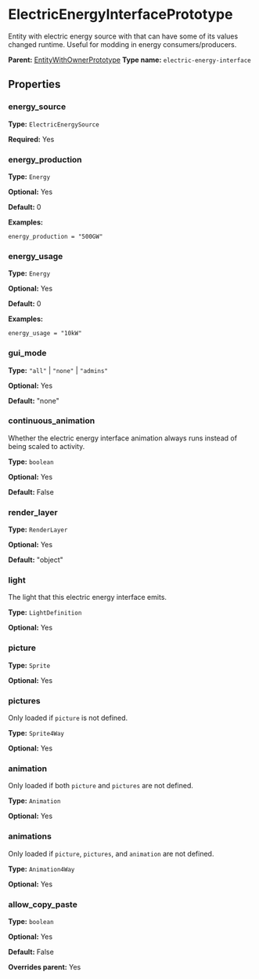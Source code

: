 # ElectricEnergyInterfacePrototype

Entity with electric energy source with that can have some of its values changed runtime. Useful for modding in energy consumers/producers.

**Parent:** [EntityWithOwnerPrototype](EntityWithOwnerPrototype.md)
**Type name:** `electric-energy-interface`

## Properties

### energy_source

**Type:** `ElectricEnergySource`

**Required:** Yes

### energy_production

**Type:** `Energy`

**Optional:** Yes

**Default:** 0

**Examples:**

```
energy_production = "500GW"
```

### energy_usage

**Type:** `Energy`

**Optional:** Yes

**Default:** 0

**Examples:**

```
energy_usage = "10kW"
```

### gui_mode

**Type:** `"all"` | `"none"` | `"admins"`

**Optional:** Yes

**Default:** "none"

### continuous_animation

Whether the electric energy interface animation always runs instead of being scaled to activity.

**Type:** `boolean`

**Optional:** Yes

**Default:** False

### render_layer

**Type:** `RenderLayer`

**Optional:** Yes

**Default:** "object"

### light

The light that this electric energy interface emits.

**Type:** `LightDefinition`

**Optional:** Yes

### picture

**Type:** `Sprite`

**Optional:** Yes

### pictures

Only loaded if `picture` is not defined.

**Type:** `Sprite4Way`

**Optional:** Yes

### animation

Only loaded if both `picture` and `pictures` are not defined.

**Type:** `Animation`

**Optional:** Yes

### animations

Only loaded if `picture`, `pictures`, and `animation` are not defined.

**Type:** `Animation4Way`

**Optional:** Yes

### allow_copy_paste

**Type:** `boolean`

**Optional:** Yes

**Default:** False

**Overrides parent:** Yes

